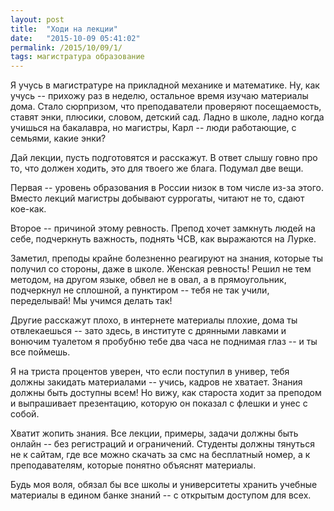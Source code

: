 ```yaml
---
layout: post
title:  "Ходи на лекции"
date:   "2015-10-09 05:41:02"
permalink: /2015/10/09/1/
tags: магистратура образование
---
```


Я учусь в магистратуре на прикладной механике и математике. Ну, как
учусь -- прихожу раз в неделю, остальное время изучаю материалы
дома. Стало сюрпризом, что преподаватели проверяют посещаемость,
ставят энки, плюсики, словом, детский сад. Ладно в школе, ладно когда
учишься на бакалавра, но магистры, Карл -- люди работающие, с семьями,
какие энки?

Дай лекции, пусть подготовятся и расскажут. В ответ слышу говно про
то, что должен ходить, это для твоего же блага. Подумал две вещи.

Первая -- уровень образования в России низок в том числе из-за
этого. Вместо лекций магистры добывают суррогаты, читают не то, сдают
кое-как.

Второе -- причиной этому ревность. Препод хочет замкнуть людей на
себе, подчеркнуть важность, поднять ЧСВ, как выражаются на Лурке.

Заметил, преподы крайне болезненно реагируют на знания, которые ты
получил со стороны, даже в школе. Женская ревность! Решил не тем
методом, на другом языке, обвел не в овал, а в прямоугольник,
подчеркнул не сплошной, а пунктиром -- тебя не так учили, переделывай!
Мы учимся делать так!

Другие расскажут плохо, в интернете материалы плохие, дома ты
отвлекаешься -- зато здесь, в институте с дрянными лавками и вонючим
туалетом я пробубню тебе два часа не поднимая глаз -- и ты все
поймешь.

Я на триста процентов уверен, что если поступил в универ, тебя должны
закидать материалами -- учись, кадров не хватает. Знания должны быть
доступны всем! Но вижу, как староста ходит за преподом и выпрашивает
презентацию, которую он показал с флешки и унес с собой.

Хватит жопить знания. Все лекции, примеры, задачи должны быть онлайн
-- без регистраций и ограничений. Студенты должны тянуться не к
сайтам, где все можно скачать за смс на бесплатный номер, а к
преподавателям, которые понятно объяснят материалы.

Будь моя воля, обязал бы все школы и университеты хранить учебные
материалы в едином банке знаний -- с открытым доступом для всех.
